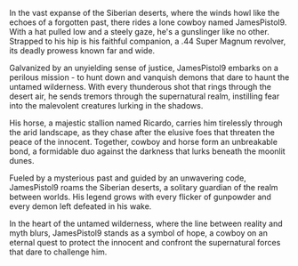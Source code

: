 In the vast expanse of the Siberian deserts, where the winds howl like the echoes of a forgotten past, there rides a lone cowboy named JamesPistol9. With a hat pulled low and a steely gaze, he's a gunslinger like no other. Strapped to his hip is his faithful companion, a .44 Super Magnum revolver, its deadly prowess known far and wide.

Galvanized by an unyielding sense of justice, JamesPistol9 embarks on a perilous mission - to hunt down and vanquish demons that dare to haunt the untamed wilderness. With every thunderous shot that rings through the desert air, he sends tremors through the supernatural realm, instilling fear into the malevolent creatures lurking in the shadows.

His horse, a majestic stallion named Ricardo, carries him tirelessly through the arid landscape, as they chase after the elusive foes that threaten the peace of the innocent. Together, cowboy and horse form an unbreakable bond, a formidable duo against the darkness that lurks beneath the moonlit dunes.

Fueled by a mysterious past and guided by an unwavering code, JamesPistol9 roams the Siberian deserts, a solitary guardian of the realm between worlds. His legend grows with every flicker of gunpowder and every demon left defeated in his wake.

In the heart of the untamed wilderness, where the line between reality and myth blurs, JamesPistol9 stands as a symbol of hope, a cowboy on an eternal quest to protect the innocent and confront the supernatural forces that dare to challenge him.
